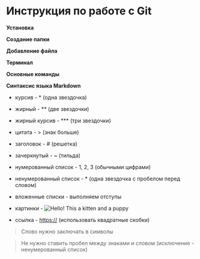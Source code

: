 # Инструкция по работе с Git

**Установка**

**Создание папки**

**Добавление файла**

**Терминал**

**Основные команды**

**Синтаксис языка Markdown**

* курсив - * (одна звездочка)

* жирный - ** (две звездочки)

* жирный курсив - *** (три звездочки)

* цитата - > (знак больше)

* заголовок - # (решетка)

* зачеркнутый - ~ (тильда)

* нумерованный список - 1, 2, 3 (обычными цифрами)

* ненумерованный список - * (одна звездочка с пробелом перед словом)

* вложенные списки - выполняем отступы

* картинки - ![Hello! This a kitten and a puppy](kitten-and-puppy.avif)

* ссылка - <https://> (использовать квадратные скобки)

>Слово нужно заключать в символы

>Не нужно ставить пробел между знаками и словом (исключение - ненумерованный список)